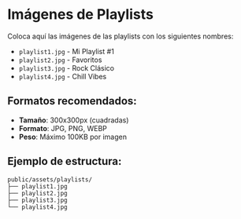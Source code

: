 # Imágenes de Playlists

Coloca aquí las imágenes de las playlists con los siguientes nombres:

- `playlist1.jpg` - Mi Playlist #1
- `playlist2.jpg` - Favoritos
- `playlist3.jpg` - Rock Clásico
- `playlist4.jpg` - Chill Vibes

## Formatos recomendados:

- **Tamaño**: 300x300px (cuadradas)
- **Formato**: JPG, PNG, WEBP
- **Peso**: Máximo 100KB por imagen

## Ejemplo de estructura:

```
public/assets/playlists/
├── playlist1.jpg
├── playlist2.jpg
├── playlist3.jpg
└── playlist4.jpg
```
